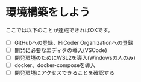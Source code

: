 # 環境構築をしよう

ここでは以下のことが達成できればOKです。

- [ ] GitHubへの登録、HiCoder Organizationへの登録
- [ ] 開発に必要なエディタの導入(VSCode)
- [ ] 開発環境のためにWSL2を導入(Windowsの人のみ)
- [ ] docker、docker-composeを導入
- [ ] 開発環境にアクセスできることを確認する

